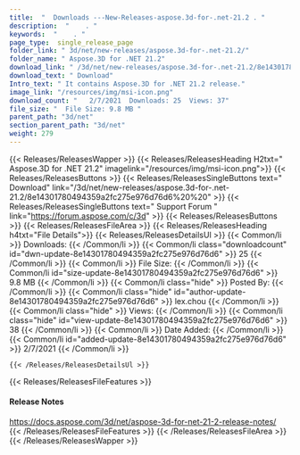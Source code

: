 ```yaml
---
title:  "  Downloads ---New-Releases-aspose.3d-for-.net-21.2 . " 
description:  "    . " 
keywords:  "    . " 
page_type:  single_release_page
folder_link: " 3d/net/new-releases/aspose.3d-for-.net-21.2/"
folder_name: " Aspose.3D for .NET 21.2"
download_link: " /3d/net/new-releases/aspose.3d-for-.net-21.2/8e14301780494359a2fc275e976d76d6"
download_text: " Download"
Intro_text: " It contains Aspose.3D for .NET 21.2 release."
image_link: "/resources/img/msi-icon.png"
download_count: "   2/7/2021  Downloads: 25  Views: 37"
file_size: "  File Size: 9.8 MB "
parent_path: "3d/net"
section_parent_path: "3d/net"
weight: 279
---
```


{{< Releases/ReleasesWapper >}}
  {{< Releases/ReleasesHeading H2txt=" Aspose.3D for .NET 21.2" imagelink="/resources/img/msi-icon.png">}}
  {{< Releases/ReleasesButtons >}}
    {{< Releases/ReleasesSingleButtons text=" Download" link="/3d/net/new-releases/aspose.3d-for-.net-21.2/8e14301780494359a2fc275e976d76d6%20%20" >}}
    {{< Releases/ReleasesSingleButtons text=" Support Forum " link="https://forum.aspose.com/c/3d" >}}
  {{< Releases/ReleasesButtons >}}
  {{< Releases/ReleasesFileArea >}}
    {{< Releases/ReleasesHeading h4txt="File Details">}}
    {{< Releases/ReleasesDetailsUl >}}
            {{< Common/li  >}} Downloads: {{< /Common/li >}} 
      {{< Common/li class="downloadcount" id="dwn-update-8e14301780494359a2fc275e976d76d6" >}} 25 {{< /Common/li >}} 
      {{< Common/li  >}} File Size: {{< /Common/li >}} 
      {{< Common/li id="size-update-8e14301780494359a2fc275e976d76d6" >}} 9.8 MB {{< /Common/li >}} 
      {{< Common/li  class="hide" >}} Posted By: {{< /Common/li >}} 
      {{< Common/li class="hide" id="author-update-8e14301780494359a2fc275e976d76d6" >}} lex.chou {{< /Common/li >}} 
      {{< Common/li class="hide"  >}} Views: {{< /Common/li >}} 
      {{< Common/li class="hide" id="view-update-8e14301780494359a2fc275e976d76d6" >}} 38 {{< /Common/li >}} 
      {{< Common/li  >}} Date Added: {{< /Common/li >}} 
      {{< Common/li id="added-update-8e14301780494359a2fc275e976d76d6" >}} 2/7/2021 {{< /Common/li >}} 

    {{< /Releases/ReleasesDetailsUl >}}

  {{< Releases/ReleasesFileFeatures >}}
      <h4>Release Notes</h4><div><a href="https://docs.aspose.com/3d/net/aspose-3d-for-net-21-2-release-notes/">https://docs.aspose.com/3d/net/aspose-3d-for-net-21-2-release-notes/</a></div>
  {{< /Releases/ReleasesFileFeatures >}}
 {{< /Releases/ReleasesFileArea >}}
{{< /Releases/ReleasesWapper >}}


